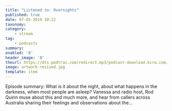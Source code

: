```yaml
---
title: "Listened to: Overnights"
published: true
date: 07-05-2019 10:22
taxonomy:
category:
	- stream
tag:
	- podcasts
summary:
enabled: '0'
header_image: '0'
theurl: https://dts.podtrac.com/redirect.mp3/podcast-download.kcrw.com/kcrw/audio/podcast/etc/nw/KCRW-nocturne-overnights-190423.mp3
image: artwork-resized.jpg
template: item
---
```

 
Episode summary: What is it about the night, about what happens in the darkness, when most people are asleep? Vanessa and radio host, Rod Quinn muse about this and much more, and hear from callers across Australia sharing their feelings and observations about the…
